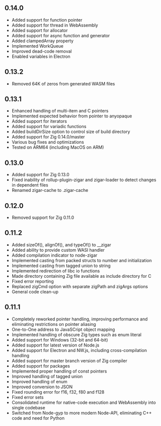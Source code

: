 ## 0.14.0

* Added support for function pointer
* Added support for thread in WebAssembly
* Added support for allocator
* Added support for async function and generator
* Added clampedArray property
* Implemented WorkQueue
* Improved dead-code removal
* Enabled variables in Electron

## 0.13.2

* Removed 64K of zeros from generated WASM files

## 0.13.1

* Enhanced handling of multi-item and C pointers
* Implemented expected behavior from pointer to anyopaque
* Added support for iterators
* Added support for variadic functions
* Added buildDirSize option to control size of build directory
* Added support for Zig 0.14.0/master
* Various bug fixes and optimizations
* Tested on ARM64 (including MacOS on ARM)

## 0.13.0

* Added support for Zig 0.13.0
* Fixed inability of rollup-plugin-zigar and zigar-loader to detect changes in dependent files
* Renamed zigar-cache to .zigar-cache

## 0.12.0

* Removed support for Zig 0.11.0

## 0.11.2

* Added sizeOf(), alignOf(), and typeOf() to __zigar
* Added ability to provide custom WASI handler
* Added compilation indicator to node-zigar
* Implemented casting from packed structs to number and initialization
* Implemented casting from tagged union to string
* Implemented redirection of libc io functions
* Made directory containing Zig file available as include directory for C
* Fixed error reporting
* Replaced zigCmd option with separate zigPath and zigArgs options
* General code clean-up

## 0.11.1

* Completely reworked pointer handling, improving performance and eliminating restrictions on
  pointer aliasing
* One-to-One address to JavaSCript object mapping
* Implemented handling of obscure Zig types such as enum literal
* Added support for Windows (32-bit and 64-bit)
* Added support for latest version of Node.js
* Added support for Electron and NW.js, including cross-compilation handling
* Added support for master branch version of Zig compiler
* Added support for packages
* Implemented proper handling of const pointers
* Improved handling of tagged union
* Improved handling of enum
* Improved conversion to JSON
* Fixed rounding error for f16, f32, f80 and f128
* Fixed error sets
* Consolidated runtime for native-code execution and WebAssembly into single codebase
* Switched from Node-gyp to more modern Node-API, eliminating C++ code and need for Python